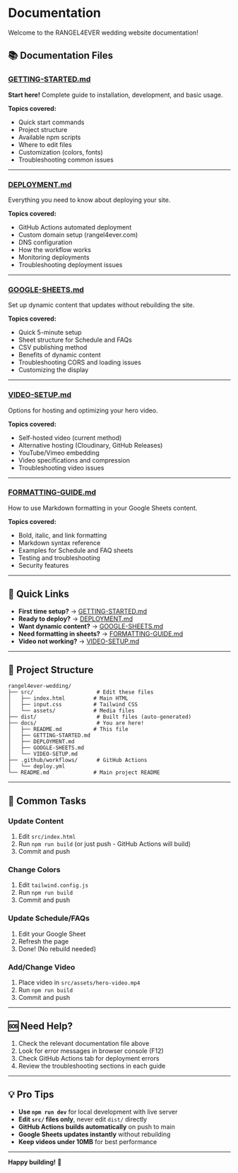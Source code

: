 # Documentation

Welcome to the RANGEL4EVER wedding website documentation!

## 📚 Documentation Files

### [GETTING-STARTED.md](GETTING-STARTED.md)
**Start here!** Complete guide to installation, development, and basic usage.

**Topics covered:**
- Quick start commands
- Project structure
- Available npm scripts
- Where to edit files
- Customization (colors, fonts)
- Troubleshooting common issues

---

### [DEPLOYMENT.md](DEPLOYMENT.md)
Everything you need to know about deploying your site.

**Topics covered:**
- GitHub Actions automated deployment
- Custom domain setup (rangel4ever.com)
- DNS configuration
- How the workflow works
- Monitoring deployments
- Troubleshooting deployment issues

---

### [GOOGLE-SHEETS.md](GOOGLE-SHEETS.md)
Set up dynamic content that updates without rebuilding the site.

**Topics covered:**
- Quick 5-minute setup
- Sheet structure for Schedule and FAQs
- CSV publishing method
- Benefits of dynamic content
- Troubleshooting CORS and loading issues
- Customizing the display

---

### [VIDEO-SETUP.md](VIDEO-SETUP.md)
Options for hosting and optimizing your hero video.

**Topics covered:**
- Self-hosted video (current method)
- Alternative hosting (Cloudinary, GitHub Releases)
- YouTube/Vimeo embedding
- Video specifications and compression
- Troubleshooting video issues

---

### [FORMATTING-GUIDE.md](FORMATTING-GUIDE.md)
How to use Markdown formatting in your Google Sheets content.

**Topics covered:**
- Bold, italic, and link formatting
- Markdown syntax reference
- Examples for Schedule and FAQ sheets
- Testing and troubleshooting
- Security features

---

## 🚀 Quick Links

- **First time setup?** → [GETTING-STARTED.md](GETTING-STARTED.md)
- **Ready to deploy?** → [DEPLOYMENT.md](DEPLOYMENT.md)
- **Want dynamic content?** → [GOOGLE-SHEETS.md](GOOGLE-SHEETS.md)
- **Need formatting in sheets?** → [FORMATTING-GUIDE.md](FORMATTING-GUIDE.md)
- **Video not working?** → [VIDEO-SETUP.md](VIDEO-SETUP.md)

---

## 📁 Project Structure

```
rangel4ever-wedding/
├── src/                    # Edit these files
│   ├── index.html         # Main HTML
│   ├── input.css          # Tailwind CSS
│   └── assets/            # Media files
├── dist/                   # Built files (auto-generated)
├── docs/                   # You are here!
│   ├── README.md          # This file
│   ├── GETTING-STARTED.md
│   ├── DEPLOYMENT.md
│   ├── GOOGLE-SHEETS.md
│   └── VIDEO-SETUP.md
├── .github/workflows/      # GitHub Actions
│   └── deploy.yml
└── README.md              # Main project README
```

---

## 🎯 Common Tasks

### Update Content
1. Edit `src/index.html`
2. Run `npm run build` (or just push - GitHub Actions will build)
3. Commit and push

### Change Colors
1. Edit `tailwind.config.js`
2. Run `npm run build`
3. Commit and push

### Update Schedule/FAQs
1. Edit your Google Sheet
2. Refresh the page
3. Done! (No rebuild needed)

### Add/Change Video
1. Place video in `src/assets/hero-video.mp4`
2. Run `npm run build`
3. Commit and push

---

## 🆘 Need Help?

1. Check the relevant documentation file above
2. Look for error messages in browser console (F12)
3. Check GitHub Actions tab for deployment errors
4. Review the troubleshooting sections in each guide

---

## 💡 Pro Tips

- **Use `npm run dev`** for local development with live server
- **Edit `src/` files only**, never edit `dist/` directly
- **GitHub Actions builds automatically** on push to main
- **Google Sheets updates instantly** without rebuilding
- **Keep videos under 10MB** for best performance

---

**Happy building!** 🎉

